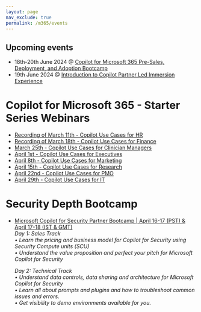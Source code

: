 ```yaml
---
layout: page
nav_exclude: true
permalink: /m365/events
---
```


## Upcoming events

- 18th-20th June 2024 @ [Copilot for Microsoft 365 Pre-Sales, Deployment, and Adoption Bootcamp](https://vshow.on24.com/vshow/FY24_MWCWeek/registration/23378?partnerref=DP_MW_ORG_NL_MINDG)
- 19th June 2024 @ [Introduction to Copilot Partner Led Immersion Experience](https://levelupcspmwba.eventbuilder.com/Copilot)

# Copilot for Microsoft 365 - Starter Series Webinars

- [Recording of March 11th - Copilot Use Cases for HR](https://techcommunity.microsoft.com/t5/healthcare-and-life-sciences/recording-copilot-use-cases-for-hr-copilot-for-microsoft-365/ba-p/4082061)
- [Recording of March 18th - Copilot Use Cases for Finance](https://techcommunity.microsoft.com/t5/healthcare-and-life-sciences/recording-copilot-use-cases-for-finance-copilot-for-microsoft/ba-p/4089169)
- [March 25th - Copilot Use Cases for Clinician Managers](https://techcommunity.microsoft.com/gxcuf89792/attachments/gxcuf89792/HealthcareAndLifeSciencesBlog/2028/2/Copilot%20Use%20Cases%20for%20Clinician%20Managers%20-%20Copilot%20for%20M365%20-%20Starter%20Series%20.ics)
- [April 1st - Copilot Use Cases for Executives](https://techcommunity.microsoft.com/gxcuf89792/attachments/gxcuf89792/HealthcareAndLifeSciencesBlog/2028/4/Copilot%20Use%20Cases%20for%20Executives%20-%20Copilot%20for%20M365%20-%20Starter%20Series%20.ics)
- [April 8th - Copilot Use Cases for Marketing](https://techcommunity.microsoft.com/gxcuf89792/attachments/gxcuf89792/HealthcareAndLifeSciencesBlog/2028/3/Copilot%20Use%20Cases%20for%20Marketing%20-%20Copilot%20for%20M365%20-%20Starter%20Series%20.ics)
- [April 15th - Copilot Use Cases for Research](https://techcommunity.microsoft.com/gxcuf89792/attachments/gxcuf89792/HealthcareAndLifeSciencesBlog/2027/4/Copilot%20Use%20Cases%20for%20Research%20-%20Copilot%20for%20M365%20-%20Starter%20Series%20.ics)
- [April 22nd - Copilot Use Cases for PMO](https://techcommunity.microsoft.com/gxcuf89792/attachments/gxcuf89792/HealthcareAndLifeSciencesBlog/2027/2/Copilot%20Use%20Cases%20for%20PMO%20-%20Copilot%20for%20M365%20-%20Starter%20Series%20.ics)
- [April 29th - Copilot Use Cases for IT](https://techcommunity.microsoft.com/gxcuf89792/attachments/gxcuf89792/HealthcareAndLifeSciencesBlog/2027/3/Copilot%20Use%20Cases%20for%20IT%20-%20Copilot%20for%20M365%20-%20Starter%20Series%20.ics)

# Security Depth Bootcamp

- [Microsoft Copilot for Security Partner Bootcamp | April 16-17 (PST) & April 17-18 (IST & GMT)](https://aka.ms/AAly1yo)  
    _Day 1: Sales Track_  
    _•	Learn the pricing and business model for Copilot for Security using Security Compute units (SCU)_  
    _•	Understand the value proposition and perfect your pitch for Microsoft Copilot for Security_  
    
    _Day 2: Technical Track_  
    _•	Understand data controls, data sharing and architecture for Microsoft Copilot for Security_  
    _•	Learn all about prompts and plugins and how to troubleshoot common issues and errors._  
    _•	Get visibility to demo environments available for you._  
